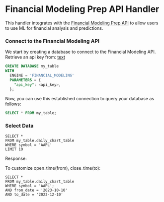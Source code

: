 # Financial Modeling Prep API Handler

This handler integrates with the [Financial Modeling Prep API](https://site.financialmodelingprep.com/developer/docs) to allow users to use ML for financial analysis and predictions.

### Connect to the Financial Modeling API
We start by creating a database to connect to the Financial Modeling API. 
Retrieve an api key from: [text](https://site.financialmodelingprep.com/developer/docs)

~~~~sql
CREATE DATABASE my_table
WITH
  ENGINE = 'FINANCIAL_MODELING'
  PARAMETERS = {
    "api_key": <api_key>,
  };
~~~~

Now, you can use this established connection to query your database as follows:
~~~~sql
SELECT * FROM my_table;

~~~~
### Select Data
```
SELECT *
FROM my_table.daily_chart_table
WHERE symbol = 'AAPL'
LIMIT 10
```

Response: 


To customize open_time(from), close_time(to): 
```
SELECT *
FROM my_table.daily_chart_table
WHERE symbol = 'AAPL';
AND from_date = '2023-10-10'
AND to_date = '2023-12-10'
```
